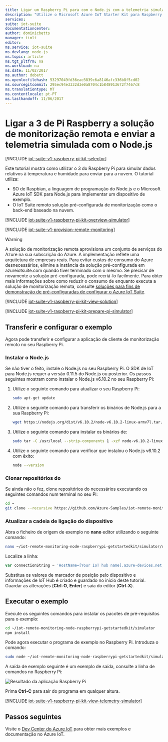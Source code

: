 ```yaml
---
title: Ligar um Raspberry Pi para com o Node.js com a telemetria simulada do Azure IoT Suite | Microsoft Docs
description: "Utilize o Microsoft Azure IoT Starter Kit para Raspberry Pi 3 e o Azure IoT Suite. Utilize Node.js para ligar o seu Raspberry Pi a solução de monitorização remota, enviar telemetria simulada para a nuvem e responder a métodos invocados a partir do dashboard de solução."
services: 
suite: iot-suite
documentationcenter: 
author: dominicbetts
manager: timlt
editor: 
ms.service: iot-suite
ms.devlang: node.js
ms.topic: article
ms.tgt_pltfrm: na
ms.workload: na
ms.date: 11/02/2017
ms.author: dobett
ms.openlocfilehash: 53297049fd36eae3839c6a8146afc336b8f5cd02
ms.sourcegitcommit: 295ec94e3332d3e0a8704c1b848913672f7467c8
ms.translationtype: MT
ms.contentlocale: pt-PT
ms.lasthandoff: 11/06/2017
---
```

# <a name="connect-your-raspberry-pi-3-to-the-remote-monitoring-solution-and-send-simulated-telemetry-using-nodejs"></a>Ligar a 3 de Pi Raspberry a solução de monitorização remota e enviar a telemetria simulada com o Node.js

[!INCLUDE [iot-suite-v1-raspberry-pi-kit-selector](../../includes/iot-suite-v1-raspberry-pi-kit-selector.md)]

Este tutorial mostra como utilizar o 3 do Raspberry Pi para simular dados relativos à temperatura e humidade para enviar para a nuvem. O tutorial utiliza:

- SO de Raspbian, a linguagem de programação do Node.js e o Microsoft Azure IoT SDK para Node.js para implementar um dispositivo de exemplo.
- O IoT Suite remoto solução pré-configurada de monitorização como o back-end baseado na nuvem.

[!INCLUDE [iot-suite-v1-raspberry-pi-kit-overview-simulator](../../includes/iot-suite-v1-raspberry-pi-kit-overview-simulator.md)]

[!INCLUDE [iot-suite-v1-provision-remote-monitoring](../../includes/iot-suite-v1-provision-remote-monitoring.md)]

> [!WARNING]
> A solução de monitorização remota aprovisiona um conjunto de serviços do Azure na sua subscrição do Azure. A implementação reflete uma arquitetura de empresas reais. Para evitar custos de consumo do Azure desnecessários, elimine a instância da solução pré-configurada em azureiotsuite.com quando tiver terminado com o mesmo. Se precisar de novamente a solução pré-configurada, pode recriá-lo facilmente. Para obter mais informações sobre como reduzir o consumo de enquanto executa a solução de monitorização remota, consulte [soluções para fins de demonstração de pré-configuradas de configurar o Azure IoT Suite][lnk-demo-config].

[!INCLUDE [iot-suite-v1-raspberry-pi-kit-view-solution](../../includes/iot-suite-v1-raspberry-pi-kit-view-solution.md)]

[!INCLUDE [iot-suite-v1-raspberry-pi-kit-prepare-pi-simulator](../../includes/iot-suite-v1-raspberry-pi-kit-prepare-pi-simulator.md)]

## <a name="download-and-configure-the-sample"></a>Transferir e configurar o exemplo

Agora pode transferir e configurar a aplicação de cliente de monitorização remoto no seu Raspberry Pi.

### <a name="install-nodejs"></a>Instalar o Node.js

Se não tiver o feito, instale o Node.js no seu Raspberry Pi. O SDK de IoT para Node.js requer a versão 0.11.5 do Node.js ou posterior. Os passos seguintes mostram como instalar o Node.js v6.10.2 no seu Raspberry Pi:

1. Utilize o seguinte comando para atualizar o seu Raspberry Pi:

    ```sh
    sudo apt-get update
    ```

1. Utilize o seguinte comando para transferir os binários de Node.js para a sua Raspberry Pi:

    ```sh
    wget https://nodejs.org/dist/v6.10.2/node-v6.10.2-linux-armv7l.tar.gz
    ```

1. Utilize o seguinte comando para instalar os binários de:

    ```sh
    sudo tar -C /usr/local --strip-components 1 -xzf node-v6.10.2-linux-armv7l.tar.gz
    ```

1. Utilize o seguinte comando para verificar que instalou o Node.js v6.10.2 com êxito:

    ```sh
    node --version
    ```

### <a name="clone-the-repositories"></a>Clonar repositórios do

Se ainda não o fez, clone repositórios do necessários executando os seguintes comandos num terminal no seu Pi:

```sh
cd ~
git clone --recursive https://github.com/Azure-Samples/iot-remote-monitoring-node-raspberrypi-getstartedkit.git
```

### <a name="update-the-device-connection-string"></a>Atualizar a cadeia de ligação do dispositivo

Abra o ficheiro de origem de exemplo no **nano** editor utilizando o seguinte comando:

```sh
nano ~/iot-remote-monitoring-node-raspberrypi-getstartedkit/simulator/remote_monitoring.js
```

Localize a linha:

```javascript
var connectionString = 'HostName=[Your IoT hub name].azure-devices.net;DeviceId=[Your device id];SharedAccessKey=[Your device key]';
```

Substitua os valores de marcador de posição pelo dispositivo e informações de IoT Hub é criado e guardado no início deste tutorial. Guardar as alterações (**Ctrl-O**, **Enter**) e saia do editor (**Ctrl-X**).

## <a name="run-the-sample"></a>Executar o exemplo

Execute os seguintes comandos para instalar os pacotes de pré-requisitos para o exemplo:

```sh
cd ~/iot-remote-monitoring-node-raspberrypi-getstartedkit/simulator
npm install
```

Pode agora executar o programa de exemplo no Raspberry Pi. Introduza o comando:

```sh
sudo node ~/iot-remote-monitoring-node-raspberrypi-getstartedkit/simulator/remote_monitoring.js
```

A saída de exemplo seguinte é um exemplo de saída, consulte a linha de comandos no Raspberry Pi:

![Resultado da aplicação Raspberry Pi][img-raspberry-output]

Prima **Ctrl-C** para sair do programa em qualquer altura.

[!INCLUDE [iot-suite-v1-raspberry-pi-kit-view-telemetry-simulator](../../includes/iot-suite-v1-raspberry-pi-kit-view-telemetry-simulator.md)]

## <a name="next-steps"></a>Passos seguintes

Visite o [Dev Center do Azure IoT](https://azure.microsoft.com/develop/iot/) para obter mais exemplos e documentação no Azure IoT.

[img-raspberry-output]: ./media/iot-suite-v1-raspberry-pi-kit-node-get-started-simulator/app-output.png

[lnk-demo-config]: https://github.com/Azure/azure-iot-remote-monitoring/blob/master/Docs/configure-preconfigured-demo.md

